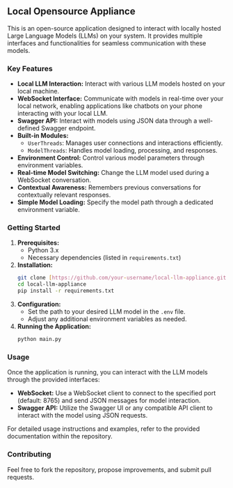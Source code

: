 ## Local Opensource Appliance

This is an open-source application designed to interact with locally hosted Large Language Models (LLMs) on your system. It provides multiple interfaces and functionalities for seamless communication with these models.

### Key Features

* **Local LLM Interaction:** Interact with various LLM models hosted on your local machine.
* **WebSocket Interface:** Communicate with models in real-time over your local network, enabling applications like chatbots on your phone interacting with your local LLM.
* **Swagger API:** Interact with models using JSON data through a well-defined Swagger endpoint.
* **Built-in Modules:**
    * `UserThreads`: Manages user connections and interactions efficiently.
    * `ModelThreads`: Handles model loading, processing, and responses.
* **Environment Control:** Control various model parameters through environment variables.
* **Real-time Model Switching:** Change the LLM model used during a WebSocket conversation.
* **Contextual Awareness:** Remembers previous conversations for contextually relevant responses.
* **Simple Model Loading:** Specify the model path through a dedicated environment variable.

### Getting Started

1. **Prerequisites:**
    * Python 3.x
    * Necessary dependencies (listed in `requirements.txt`)
2. **Installation:**
    ```bash
    git clone [https://github.com/your-username/local-llm-appliance.git](https://github.com/your-username/local-llm-appliance.git)
    cd local-llm-appliance
    pip install -r requirements.txt
    ```
3. **Configuration:**
    * Set the path to your desired LLM model in the `.env` file.
    * Adjust any additional environment variables as needed.
4. **Running the Application:**
    ```bash
    python main.py
    ```

### Usage

Once the application is running, you can interact with the LLM models through the provided interfaces:

* **WebSocket:** Use a WebSocket client to connect to the specified port (default: 8765) and send JSON messages for model interaction.
* **Swagger API:** Utilize the Swagger UI or any compatible API client to interact with the model using JSON requests.

For detailed usage instructions and examples, refer to the provided documentation within the repository.

### Contributing

Feel free to fork the repository, propose improvements, and submit pull requests.
